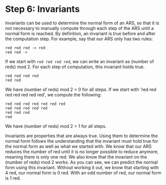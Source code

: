# Step 6: Invariants

Invariants can be used to determine the normal form of an ARS, so that it is not necessary to manually compute through each step of the ARS until a normal form is reached. By definition, an invariant is true before and after the computation step. For example, say that our ARS only has two rules:
```
red red red -> red
red red ->
```
If we start with `red red red red`, we can write an invariant as (number of reds) mod 2. For each step of computation, this invariant holds true.
```
red red red red
red red

```
We have (number of reds) mod 2 = 0 for all steps. If we start with 'red red red red red red red', we compute the following:
```
red red red red red red red 
red red red red red 
red red red
red
```
We have (number of reds) mod 2 = 1 for all steps.

Invariants are properties that are always true. Using them to determine the normal form follows the understanding that the invariant must hold true for the normal form as well as what we started with. We know that our ARS reduces the number of red until it is no longer possible to reduce anymore, meaning there is only one red. We also know that the invariant on the (number of reds) mod 2 works. As you can see, we can predict the normal form using this invariant. Without working it out, we know that starting with 4 red, our normal form is 0 red. With an odd number of red, our normal form is 1 red.
